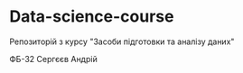 # Data-science-course

Репозиторій з курсу "Засоби підготовки та аналізу даних"

ФБ-32 Сергєєв Андрій
